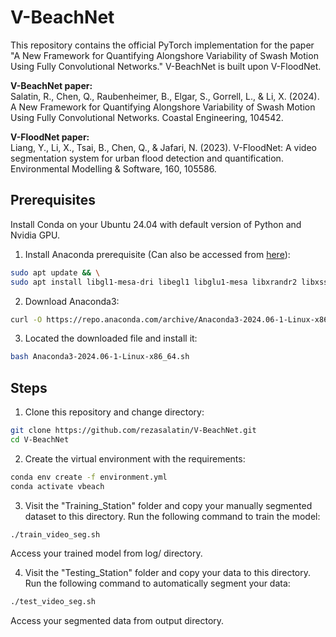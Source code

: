 # V-BeachNet

This repository contains the official PyTorch implementation for the paper "A New Framework for Quantifying Alongshore Variability of Swash Motion Using Fully Convolutional Networks." V-BeachNet is built upon V-FloodNet.

**V-BeachNet paper:**  
Salatin, R., Chen, Q., Raubenheimer, B., Elgar, S., Gorrell, L., & Li, X. (2024). A New Framework for Quantifying Alongshore Variability of Swash Motion Using Fully Convolutional Networks. Coastal Engineering, 104542.

**V-FloodNet paper:**  
Liang, Y., Li, X., Tsai, B., Chen, Q., & Jafari, N. (2023). V-FloodNet: A video segmentation system for urban flood detection and quantification. Environmental Modelling & Software, 160, 105586.

## Prerequisites

Install Conda on your Ubuntu 24.04 with default version of Python and Nvidia GPU.

1. Install Anaconda prerequisite (Can also be accessed from [here](https://docs.anaconda.com/anaconda/install/linux/)):
```sh
sudo apt update && \
sudo apt install libgl1-mesa-dri libegl1 libglu1-mesa libxrandr2 libxss1 libxcursor1 libxcomposite1 libasound2-data libasound2-plugins libxi6 libxtst6
```

2. Download Anaconda3:
```sh
curl -O https://repo.anaconda.com/archive/Anaconda3-2024.06-1-Linux-x86_64.sh
```

3. Located the downloaded file and install it:
```sh
bash Anaconda3-2024.06-1-Linux-x86_64.sh
```

## Steps

1. Clone this repository and change directory:
```sh
git clone https://github.com/rezasalatin/V-BeachNet.git
cd V-BeachNet
```

2. Create the virtual environment with the requirements:
```sh
conda env create -f environment.yml
conda activate vbeach
```

3. Visit the "Training_Station" folder and copy your manually segmented dataset to this directory. Run the following command to train the model:
```sh
./train_video_seg.sh
```
Access your trained model from log/ directory.

4. Visit the "Testing_Station" folder and copy your data to this directory. Run the following command to automatically segment your data:
```sh
./test_video_seg.sh
```
Access your segmented data from output directory.

